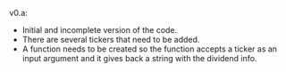 v0.a:
* Initial and incomplete version of the code.
* There are several tickers that need to be added.
* A function needs to be created so the function accepts a ticker as an input argument and it gives back a string with the dividend info.

